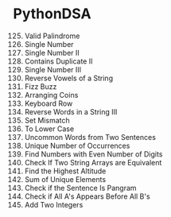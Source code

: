 # PythonDSA
125. Valid Palindrome
136. Single Number
137. Single Number II
219. Contains Duplicate II
260. Single Number III
345. Reverse Vowels of a String
412. Fizz Buzz
441. Arranging Coins
500. Keyboard Row
557. Reverse Words in a String III
645. Set Mismatch
709. To Lower Case
884. Uncommon Words from Two Sentences
1207. Unique Number of Occurrences
1295. Find Numbers with Even Number of Digits
1662. Check If Two String Arrays are Equivalent
1732. Find the Highest Altitude
1748. Sum of Unique Elements
1832. Check if the Sentence Is Pangram
2124. Check if All A's Appears Before All B's
2235. Add Two Integers
